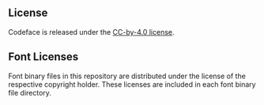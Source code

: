 ## License

Codeface is released under the [CC-by-4.0 license](http://creativecommons.org/licenses/by/4.0/).

## Font Licenses

Font binary files in this repository are distributed under the license of the respective copyright holder.  These licenses are included in each font binary file directory.